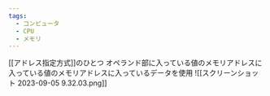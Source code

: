 ```yaml
---
tags:
  - コンピュータ
  - CPU
  - メモリ
---
```

[[アドレス指定方式]]のひとつ
オペランド部に入っている値のメモリアドレスに入っている値のメモリアドレスに入っているデータを使用
![[スクリーンショット 2023-09-05 9.32.03.png]]

